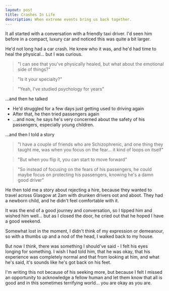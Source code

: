 ```yaml
---
layout: post
title: Crashes In Life
description: When extreme events bring us back together.
---
```


It all started with a conversation with a friendly taxi driver. I'd seen him before in a compact, luxury car and noticed this was quite a bit larger.

He'd not long had a car crash. He knew who it was, and he'd had time to heal the physical... but I was curious. 

> "I can see that you've physically healed, but what about the emotional side of things?"

> "Is it your specialty?"

> "Yeah, I've studied psychology for years"

...and then he talked

 - He'd struggled for a few days just getting used to driving again
 - After that, he then tried passengers again
 - ...and now, he says he's very concerned about the safety of his passengers, especially young children.

...and then I told a story
> "I have a couple of friends who are Schizophrenic, and one thing they taught me, was when you focus on the fear... it kind of loops on itself"

> "But when you flip it, you can start to move forward"

> "So instead of focusing on the fears of his passengers, he could maybe focus on protecting his passengers, knowing he's a damn good driver"

He then told me a story about rejecting a hire, because they wanted to travel across Glasgow at 2am with drunken drivers oot and aboot. They had a newborn child, and he didn't feel comfortable with it.

It was the end of a good journey and conversation, so I tipped him and wished him well... but as I closed the door, he cried out that he hoped I have a good weekend.

Somewhat lost in the moment, I didn't think of my expression or demeanour, so with a thumbs up and a nod of the head, I walked back to my house.

But now I think, there was something I should've said - I felt his eyes longing for something. I wish I had told him, that he was okay, that his experience was completely normal and that from looking at him, and what he's said, it's sounds like he's got back on his feet.

I'm writing this not because of his seeking more, but because I felt I missed an opportunity to acknowledge a fellow human and let them know that all is good and in this sometimes terrifying world... you are okay as you are.
